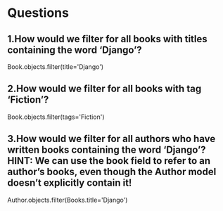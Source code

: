 # Questions

## 1.How would we filter for all books with titles containing the word ‘Django’?
Book.objects.filter(title='Django')

## 2.How would we filter for all books with tag ‘Fiction’?
Book.objects.filter(tags='Fiction')

## 3.How would we filter for all authors who have written books containing the word ‘Django’? HINT: We can use the book field to refer to an author’s books, even though the Author model doesn’t explicitly contain it!
Author.objects.filter(Books.title='Django')

